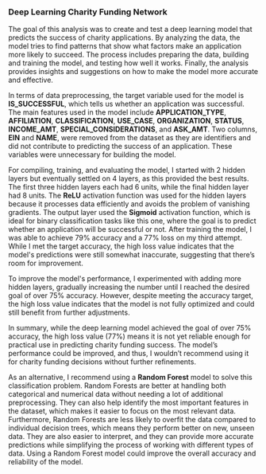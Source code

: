 ### Deep Learning Charity Funding Network

The goal of this analysis was to create and test a deep learning model that predicts the success of charity applications. By analyzing the data, the model tries to find patterns that show what factors make an application more likely to succeed. The process includes preparing the data, building and training the model, and testing how well it works. Finally, the analysis provides insights and suggestions on how to make the model more accurate and effective.

In terms of data preprocessing, the target variable used for the model is **IS_SUCCESSFUL**, which tells us whether an application was successful. The main features used in the model include **APPLICATION_TYPE**, **AFFILIATION**, **CLASSIFICATION**, **USE_CASE**, **ORGANIZATION**, **STATUS**, **INCOME_AMT**, **SPECIAL_CONSIDERATIONS**, and **ASK_AMT**. Two columns, **EIN** and **NAME**, were removed from the dataset as they are identifiers and did not contribute to predicting the success of an application. These variables were unnecessary for building the model.

For compiling, training, and evaluating the model, I started with 2 hidden layers but eventually settled on 4 layers, as this provided the best results. The first three hidden layers each had 6 units, while the final hidden layer had 8 units. The **ReLU** activation function was used for the hidden layers because it processes data efficiently and avoids the problem of vanishing gradients. The output layer used the **Sigmoid** activation function, which is ideal for binary classification tasks like this one, where the goal is to predict whether an application will be successful or not. After training the model, I was able to achieve 79% accuracy and a 77% loss on my third attempt. While I met the target accuracy, the high loss value indicates that the model's predictions were still somewhat inaccurate, suggesting that there’s room for improvement.

To improve the model's performance, I experimented with adding more hidden layers, gradually increasing the number until I reached the desired goal of over 75% accuracy. However, despite meeting the accuracy target, the high loss value indicates that the model is not fully optimized and could still benefit from further adjustments.

In summary, while the deep learning model achieved the goal of over 75% accuracy, the high loss value (77%) means it is not yet reliable enough for practical use in predicting charity funding success. The model’s performance could be improved, and thus, I wouldn’t recommend using it for charity funding decisions without further refinements.

As an alternative, I recommend using a **Random Forest** model to solve this classification problem. Random Forests are better at handling both categorical and numerical data without needing a lot of additional preprocessing. They can also help identify the most important features in the dataset, which makes it easier to focus on the most relevant data. Furthermore, Random Forests are less likely to overfit the data compared to individual decision trees, which means they perform better on new, unseen data. They are also easier to interpret, and they can provide more accurate predictions while simplifying the process of working with different types of data. Using a Random Forest model could improve the overall accuracy and reliability of the model.
